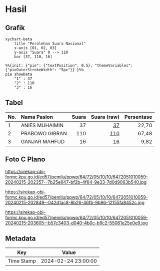 # Hasil

## Grafik

```mermaid
xychart-beta
    title "Perolehan Suara Nasional"
    x-axis [01, 02, 03]
    y-axis "Suara" 0 --> 110
    bar [37, 110, 16]
```

```mermaid
%%{init: {"pie": {"textPosition": 0.5}, "themeVariables": {"pieOuterStrokeWidth": "5px"}} }%%
pie showData
    "1" : 37
    "2" : 110
    "3" : 16
```

## Tabel

| No. | Nama Paslon    | Suara | Suara (raw) | Persentase |
|:--- |:-------------- | -----:| -----------:| ----------:|
| 1   | ANIES MUHAIMIN | 37    | [37][p-1]   | 22,70      |
| 2   | PRABOWO GIBRAN | 110   | [110][p-2]  | 67,48      |
| 3   | GANJAR MAHFUD  | 16    | [16][p-3]   | 9,82       |


[p-1]: https://github.com/gigit-pemilu/pemilu-2024/blob/main/pilpres/hitung-suara/sub/64-kalimantan-timur/sub/72-kota-samarinda/sub/05-samarinda-utara/sub/1010-sempaja-utara/sub/059-tps/sub/paslon-1.txt
[p-2]: https://github.com/gigit-pemilu/pemilu-2024/blob/main/pilpres/hitung-suara/sub/64-kalimantan-timur/sub/72-kota-samarinda/sub/05-samarinda-utara/sub/1010-sempaja-utara/sub/059-tps/sub/paslon-2.txt
[p-3]: https://github.com/gigit-pemilu/pemilu-2024/blob/main/pilpres/hitung-suara/sub/64-kalimantan-timur/sub/72-kota-samarinda/sub/05-samarinda-utara/sub/1010-sempaja-utara/sub/059-tps/sub/paslon-3.txt

## Foto C Plano

https://sirekap-obj-formc.kpu.go.id/ed57/pemilu/ppwp/64/72/05/10/10/6472051010059-20240215-202357--7b25e647-bf2b-4f64-9e33-7d0d9063b540.jpg

https://sirekap-obj-formc.kpu.go.id/ed57/pemilu/ppwp/64/72/05/10/10/6472051010059-20240215-202849--042d1ac8-8b26-46fb-9b96-12155fa8452c.jpg

https://sirekap-obj-formc.kpu.go.id/ed57/pemilu/ppwp/64/72/05/10/10/6472051010059-20240215-203605--b57c3403-d040-4b0c-b9c2-55061e25e0e9.jpg


## Metadata

| Key        | Value               |
| ---------- | ------------------- |
| Time Stamp | 2024-02-24 23:00:00 |



